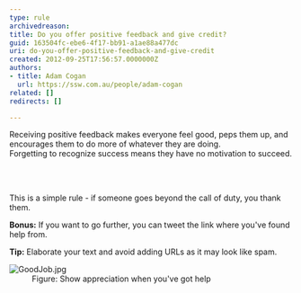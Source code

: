 ```yaml
---
type: rule
archivedreason: 
title: Do you offer positive feedback and give credit?
guid: 163504fc-ebe6-4f17-bb91-a1ae88a477dc
uri: do-you-offer-positive-feedback-and-give-credit
created: 2012-09-25T17:56:57.0000000Z
authors:
- title: Adam Cogan
  url: https://ssw.com.au/people/adam-cogan
related: []
redirects: []

---
```



<p class="ssw15-rteElement-P">​​​​Receiving positive feedback makes everyone feel good,&#160;peps them up, and encourages them to do more of whatever they are doing.<br>Forgetting to recognize success
                    means they have​&#160;no motivation to succeed.
                <br></p>
<br><excerpt class='endintro'></excerpt><br>
<p> This is a simple rule - if someone goes beyond the call of duty, you thank them.​​​<br></p><p>
   <b>Bonus&#58;</b> If you want to go further, you can tweet the link where you've found help from.&#160;</p><p>
   <b>Tip&#58;</b> Elaborate your text and avoid adding URLs as it may look like spam.<br></p><dl class="image"><dt>
      <img src="/PublishingImages/GoodJob.jpg" alt="GoodJob.jpg" />
   </dt><dd>Figure&#58; Show appreciation when you've got help<br></dd></dl>


